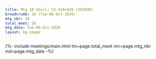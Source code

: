 ```yaml
---
title: Mtg 10 &bull; CS-428+828 (202030)
breadcrumb: 10 (Tue-06-Oct-2020)
mtg_nbr: 10
total_meet: 26
mtg_date: Tue-06-Oct-2020
layout: bg-image
---
```


{%- include meetings/main.html
    tm=page.total_meet
    mn=page.mtg_nbr
    md=page.mtg_date
-%}
